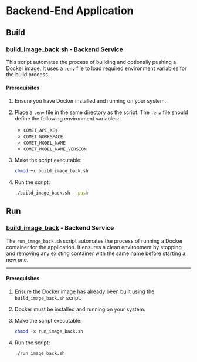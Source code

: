 # Backend-End Application

## Build

### [build_image_back.sh](build_image_back.sh) - Backend Service

This script automates the process of building and optionally pushing a Docker image. It uses a `.env` file to load required environment variables for the build process.

#### Prerequisites

1. Ensure you have Docker installed and running on your system.
2. Place a `.env` file in the same directory as the script. The `.env` file should define the following environment variables:
   - `COMET_API_KEY`
   - `COMET_WORKSPACE`
   - `COMET_MODEL_NAME`
   - `COMET_MODEL_NAME_VERSION`
3. Make the script executable:

    ```bash
    chmod +x build_image_back.sh
    ```

4. Run the script:

   ```bash
   ./build_image_back.sh --push
   ```

## Run

### [build_image_back](build_image_back.sh) - Backend Service

The `run_image_back.sh` script automates the process of running a Docker container for the application. It ensures a clean environment by stopping and removing any existing container with the same name before starting a new one.

---

#### Prerequisites

1. Ensure the Docker image has already been built using the `build_image_back.sh` script.
2. Docker must be installed and running on your system.
3. Make the script executable:

   ```bash
   chmod +x run_image_back.sh
   ```
4. Run the script:

   ```bash
   ./run_image_back.sh
   ```
